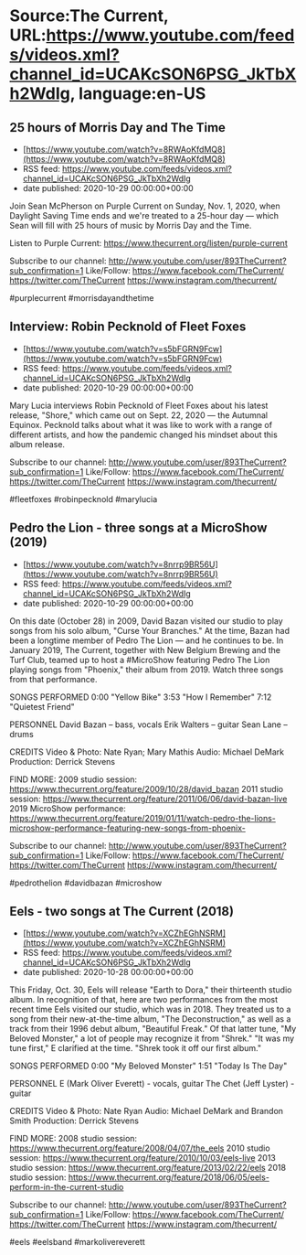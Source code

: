 # Source:The Current, URL:https://www.youtube.com/feeds/videos.xml?channel_id=UCAKcSON6PSG_JkTbXh2WdIg, language:en-US

## 25 hours of Morris Day and The Time
 - [https://www.youtube.com/watch?v=8RWAoKfdMQ8](https://www.youtube.com/watch?v=8RWAoKfdMQ8)
 - RSS feed: https://www.youtube.com/feeds/videos.xml?channel_id=UCAKcSON6PSG_JkTbXh2WdIg
 - date published: 2020-10-29 00:00:00+00:00

Join Sean McPherson on Purple Current on Sunday, Nov. 1, 2020, when Daylight Saving Time ends and we're treated to a 25-hour day — which Sean will fill with 25 hours of music by Morris Day and the Time.

Listen to Purple Current: https://www.thecurrent.org/listen/purple-current

Subscribe to our channel:
http://www.youtube.com/user/893TheCurrent?sub_confirmation=1
Like/Follow:
https://www.facebook.com/TheCurrent/
https://twitter.com/TheCurrent
https://www.instagram.com/thecurrent/

#purplecurrent #morrisdayandthetime

## Interview: Robin Pecknold of Fleet Foxes
 - [https://www.youtube.com/watch?v=s5bFGRN9Fcw](https://www.youtube.com/watch?v=s5bFGRN9Fcw)
 - RSS feed: https://www.youtube.com/feeds/videos.xml?channel_id=UCAKcSON6PSG_JkTbXh2WdIg
 - date published: 2020-10-29 00:00:00+00:00

Mary Lucia interviews Robin Pecknold of Fleet Foxes about his latest release, "Shore," which came out on Sept. 22, 2020 — the Autumnal Equinox. Pecknold talks about what it was like to work with a range of different artists, and how the pandemic changed his mindset about this album release.

Subscribe to our channel:
http://www.youtube.com/user/893TheCurrent?sub_confirmation=1
Like/Follow:
https://www.facebook.com/TheCurrent/
https://twitter.com/TheCurrent
https://www.instagram.com/thecurrent/

#fleetfoxes #robinpecknold #marylucia

## Pedro the Lion - three songs at a MicroShow (2019)
 - [https://www.youtube.com/watch?v=8nrrp9BR56U](https://www.youtube.com/watch?v=8nrrp9BR56U)
 - RSS feed: https://www.youtube.com/feeds/videos.xml?channel_id=UCAKcSON6PSG_JkTbXh2WdIg
 - date published: 2020-10-29 00:00:00+00:00

On this date (October 28) in 2009, David Bazan visited our studio to play songs from his solo album, "Curse Your Branches." At the time, Bazan had been a longtime member of Pedro The Lion — and he continues to be. In January 2019, The Current, together with New Belgium Brewing and the Turf Club, teamed up to host a #MicroShow featuring Pedro The Lion playing songs from "Phoenix," their album from 2019. Watch three songs from that performance.

SONGS PERFORMED
0:00 "Yellow Bike"
3:53 "How I Remember"
7:12 "Quietest Friend"

PERSONNEL
David Bazan – bass, vocals
Erik Walters – guitar
Sean Lane – drums

CREDITS
Video & Photo: Nate Ryan; Mary Mathis
Audio: Michael DeMark
Production: Derrick Stevens

FIND MORE:
2009 studio session: https://www.thecurrent.org/feature/2009/10/28/david_bazan
2011 studio session: https://www.thecurrent.org/feature/2011/06/06/david-bazan-live
2019 MicroShow performance:
https://www.thecurrent.org/feature/2019/01/11/watch-pedro-the-lions-microshow-performance-featuring-new-songs-from-phoenix-

Subscribe to our channel:
http://www.youtube.com/user/893TheCurrent?sub_confirmation=1
Like/Follow:
https://www.facebook.com/TheCurrent/
https://twitter.com/TheCurrent
https://www.instagram.com/thecurrent/

#pedrothelion #davidbazan #microshow

## Eels -  two songs at The Current (2018)
 - [https://www.youtube.com/watch?v=XCZhEGhNSRM](https://www.youtube.com/watch?v=XCZhEGhNSRM)
 - RSS feed: https://www.youtube.com/feeds/videos.xml?channel_id=UCAKcSON6PSG_JkTbXh2WdIg
 - date published: 2020-10-28 00:00:00+00:00

This Friday, Oct. 30, Eels will release "Earth to Dora," their thirteenth studio album. In recognition of that, here are two performances from the most recent time Eels visited our studio, which was in 2018. They treated us to a song from their new-at-the-time album, "The Deconstruction," as well as a track from their 1996 debut album, "Beautiful Freak." Of that latter tune, "My Beloved Monster," a lot of people may recognize it from "Shrek."
"It was my tune first," E clarified at the time. "Shrek took it off our first album."

SONGS PERFORMED
0:00 "My Beloved Monster"
1:51 "Today Is The Day"

PERSONNEL
E (Mark Oliver Everett) - vocals, guitar
The Chet (Jeff Lyster) - guitar

CREDITS
Video & Photo: Nate Ryan
Audio: Michael DeMark and Brandon Smith
Production: Derrick Stevens

FIND MORE:
2008 studio session: https://www.thecurrent.org/feature/2008/04/07/the_eels
2010 studio session:
https://www.thecurrent.org/feature/2010/10/03/eels-live
2013 studio session:
https://www.thecurrent.org/feature/2013/02/22/eels
2018 studio session:
https://www.thecurrent.org/feature/2018/06/05/eels-perform-in-the-current-studio

Subscribe to our channel:
http://www.youtube.com/user/893TheCurrent?sub_confirmation=1
Like/Follow:
https://www.facebook.com/TheCurrent/
https://twitter.com/TheCurrent
https://www.instagram.com/thecurrent/

#eels #eelsband #markolivereverett

